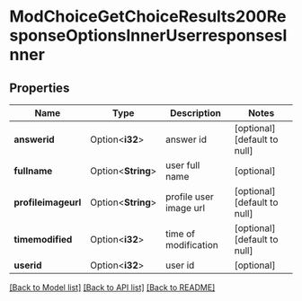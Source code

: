 # ModChoiceGetChoiceResults200ResponseOptionsInnerUserresponsesInner

## Properties

Name | Type | Description | Notes
------------ | ------------- | ------------- | -------------
**answerid** | Option<**i32**> | answer id | [optional][default to null]
**fullname** | Option<**String**> | user full name | [optional]
**profileimageurl** | Option<**String**> | profile user image url | [optional][default to null]
**timemodified** | Option<**i32**> | time of modification | [optional][default to null]
**userid** | Option<**i32**> | user id | [optional]

[[Back to Model list]](../README.md#documentation-for-models) [[Back to API list]](../README.md#documentation-for-api-endpoints) [[Back to README]](../README.md)


